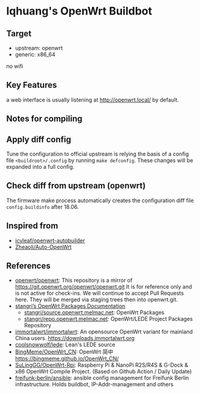 # lqhuang's OpenWrt Buildbot

## Target

- upstream: openwrt
- generic: x86_64

no wifi

## Key Features

a web interface is usually listening at http://openwrt.local/ by default.

## Notes for compiling

## Apply diff config

Tune the configuration to official upstream is relying the basis of a config
file `<buildroot>/.config` by running `make defconfig`. These changes will be
expanded into a full config.

## Check diff from upstream (openwrt)

The firmware make process automatically creates the configuration diff file
`config.buildinfo` after 18.06.

## Inspired from

- [icyleaf/openwrt-autobuilder](https://github.com/icyleaf/openwrt-autobuilder)
- [Zheaoli/Auto-OpenWrt](https://github.com/Zheaoli/Auto-OpenWrt)

## References

- [openwrt/openwrt](https://github.com/openwrt/openwrt): This repository is a
  mirror of https://git.openwrt.org/openwrt/openwrt.git It is for reference only
  and is not active for check-ins. We will continue to accept Pull Requests
  here. They will be merged via staging trees then into openwrt.git.
- [stangri’s OpenWrt Packages Documentation](https://docs.openwrt.melmac.net/)
  - [stangri/source.openwrt.melmac.net](https://github.com/stangri/source.openwrt.melmac.net):
    OpenWrt Packages
  - [stangri/repo.openwrt.melmac.net](https://github.com/stangri/repo.openwrt.melmac.net):
    OpenWrt/LEDE Project Packages Repository
- [immortalwrt/immortalwrt](https://github.com/immortalwrt/immortalwrt): An
  opensource OpenWrt variant for mainland China users.
  <https://downloads.immortalwrt.org>
- [coolsnowwolf/lede](https://github.com/coolsnowwolf/lede): Lean's LEDE source
- [BingMeme/OpenWrt_CN](https://github.com/BingMeme/OpenWrt_CN): OpenWrt 简中
  <https://bingmeme.github.io/OpenWrt_CN/>
- [SuLingGG/OpenWrt-Rpi](https://github.com/SuLingGG/OpenWrt-Rpi): Raspberry Pi
  & NanoPi R2S/R4S & G-Dock & x86 OpenWrt Compile Project. (Based on Github
  Action / Daily Update)
- [freifunk-berlin/ansible](https://github.com/freifunk-berlin/ansible): ansible
  config management for Freifunk Berlin infrastructure. Holds buildbot,
  IP-Addr-management and others
